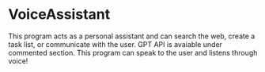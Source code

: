 # VoiceAssistant
This program acts as a personal assistant and can search the web, create a task list, or communicate with the user. GPT API is avaiable under commented section. This program can speak to the user and listens through voice!
